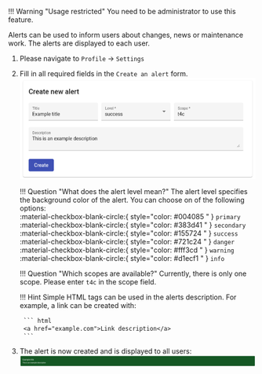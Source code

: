 <!--
 ~ SPDX-FileCopyrightText: Copyright DB Netz AG and the capella-collab-manager contributors
 ~ SPDX-License-Identifier: Apache-2.0
 -->

!!! Warning "Usage restricted"
    You need to be administrator to use this feature.

Alerts can be used to inform users about changes, news or maintenance work. The alerts are displayed to each user.

1. Please navigate to `Profile` → `Settings`
2. Fill in all required fields in the `Create an alert` form.
    ![Create an alert](create.png)

    !!! Question "What does the alert level mean?"
        The alert level specifies the background color of the alert. You can choose on of the following options: <br>
            :material-checkbox-blank-circle:{ style="color: #004085 " } `primary` <br>
            :material-checkbox-blank-circle:{ style="color: #383d41 " } `secondary` <br>
            :material-checkbox-blank-circle:{ style="color: #155724 " } `success` <br>
            :material-checkbox-blank-circle:{ style="color: #721c24 " } `danger` <br>
            :material-checkbox-blank-circle:{ style="color: #fff3cd " } `warning` <br>
            :material-checkbox-blank-circle:{ style="color: #d1ecf1 " } `info` <br>

    !!! Question "Which scopes are available?"
        Currently, there is only one scope. Please enter `t4c` in the scope field.

    !!! Hint
        Simple HTML tags can be used in the alerts description.
        For example, a link can be created with:

        ``` html
        <a href="example.com">Link description</a>
        ```
3. The alert is now created and is displayed to all users:
    ![Success alert](success_alert.png)
